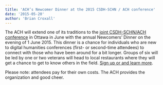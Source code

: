 ```yaml
---
title: 'ACH’s Newcomer Dinner at the 2015 CSDH-SCHN / ACH conference'
date: '2015-05-20'
author: 'Brian Croxall'
---
```

The ACH will extend one of its traditions to the [joint CSDH-SCHN/ACH conference](https://www.conftool.net/csdh-schn-ach-2015/index.php?page=browseSessions&presentations=show) in Ottawa in June with the annual Newcomers’ Dinner on the evening of 1 June 2015. This dinner is a chance for individuals who are new to digital humanities conferences (first- or second-time attendees) to connect with those who have been around for a bit longer. Groups of six will be led by one or two veterans will head to local restaurants where they will get a chance to get to know others in the field. [Sign up or and learn more](https://goo.gl/UDnpJO).

Please note: attendees pay for their own costs. The ACH provides the organization and good cheer.